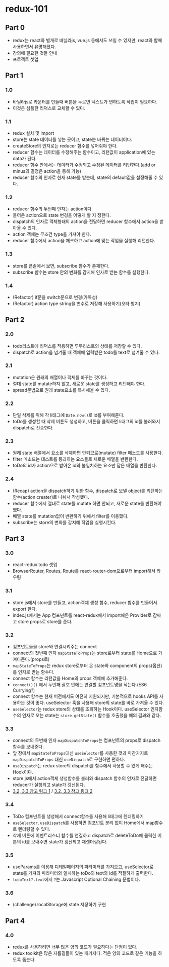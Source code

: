 # redux-101

## Part 0

- redux는 react와 별개로 바닐라js, vue.js 등에서도 쓰일 수 있지만, react와 함께 사용하면서 유명해졌다.
- 강의에 필요한 것들 안내
- 프로젝트 셋업

## Part 1

### 1.0

- 바닐라js로 카운터를 만들때 버튼을 누르면 텍스트가 변하도록 작업이 필요하다.
- 이것은 심플한 리덕스로 교체할 수 있다.

### 1.1

- redux 설치 및 import
- store는 state 데이터를 넣는 곳이고, state는 바뀌는 데이터이다.
- createStore의 인자로는 reducer 함수를 넣어줘야 한다.
- reducer 함수는 데이터를 수정해주는 함수이고, 리턴값이 application에 있는 data가 된다.
- reducer 함수 안에서는 데이터가 수정되고 수정된 데이터를 리턴한다.(add or minus의 결정은 action을 통해 가능)
- reducer 함수의 인자로 현재 state를 받는데, state의 default값을 설정해줄 수 있다.

### 1.2

- reducer 함수의 두번째 인자는 action이다.
- 들어온 action으로 state 변경을 어떻게 할 지 정한다.
- dispatch의 인자로 객체형태의 action을 전달하면 reducer 함수에서 action을 받아올 수 있다.
- action 객체는 무조건 type을 가져야 한다.
- reducer 함수에서 action을 체크하고 action에 맞는 작업을 실행해 리턴한다.

### 1.3

- store를 콘솔에서 보면, subscribe 함수가 존재한다.
- subscribe 함수는 store 안의 변화를 감지해 인자로 받는 함수를 실행한다.

### 1.4

- (Refactor) if문을 switch문으로 변경(가독성)
- (Refactor) action type string을 변수로 저장해 사용하기(오타 방지)

## Part 2

### 2.0

- todo리스트에 리덕스를 적용하면 투두리스트의 상태를 저장할 수 있다.
- dispatch로 action을 넘겨줄 때 객체에 입력받은 todo를 text로 넘겨줄 수 있다.

### 2.1

- mutation은 원래의 배열이나 객체를 바꾸는 것이다.
- 절대 state를 mutate하지 않고, 새로운 state를 생성하고 리턴해야 한다.
- spread문법으로 원래 state요소를 복사해올 수 있다.

### 2.2

- 단일 삭제를 위해 각 li태그에 `Date.now()`로 id를 부여해준다.
- toDo를 생성할 때 삭제 버튼도 생성하고, 버튼을 클릭하면 li태그의 id를 불러와서 dispatch로 전송한다.

### 2.3

- 원래 state 배열에서 요소를 삭제하면 안되므로(mutate) filter 메소드를 사용한다.
- filter 메소드는 테스트를 통과하는 요소들로 새로운 배열을 반환한다.
- toDo의 id가 action으로 받아온 id와 불일치하는 요소만 담은 배열을 반환한다.

### 2.4

- (Recap) action을 dispatch하기 위한 함수, dispatch로 보낼 object를 리턴하는 함수(action creater)로 나눠서 작성했다.
- reducer 함수에서 절대로 state를 mutate 하면 안되고, 새로운 state를 반환해야 했다.
- 배열 state를 mutation없이 반환하기 위해서 filter를 이용했다.
- subscribe는 store의 변화를 감지해 작업을 실행시킨다.

## Part 3

### 3.0

- react-redux todo 셋업
- BrowserRouter, Routes, Route를 react-router-dom으로부터 import해서 라우팅

### 3.1

- store.js에서 store를 만들고, action객체 생성 함수, reducer 함수를 만들어서 export 한다.
- index.js에서는 App 컴포넌트를 react-redux에서 import해온 Provider로 감싸고 store props로 store를 준다.

### 3.2

- 컴포넌트들을 store와 연결시켜주는 connect
- connect의 첫번째 인자 `mapStateToProps`는 store로부터 state를 Home으로 가져다준다.(props로)
- `mapStateToProps`는 redux store로부터 온 state와 component의 props(옵션)를 인자로 받는 함수다.
- connect 함수는 리턴값을 Home의 props 객체에 추가해준다.
- `connect()()` 에서 두번째 괄호 안에는 연결할 컴포넌트명을 적는다.(ES6 Currying?)
- connect 함수는 현재 버전에서도 여전히 지원되지만, 기본적으로 hooks API를 사용하는 것이 좋다. useSelector 훅을 사용해 store의 state를 바로 가져올 수 있다.
- `useSelector`는 redux store의 상태를 조회하는 Hook이다. useSelector 인자함수의 인자로 오는 state는 `store.getState()` 함수를 호출했을 때의 결과와 같다.

### 3.3

- connect의 두번째 인자 `mapDispatchToProps`는 컴포넌트의 props로 dispatch함수를 보내준다.
- 앞 장에서 `mapStateToProps`대신 `useSelector`를 사용한 것과 마찬가지로 `mapDispatchToProps` 대신 `useDispatch`로 구현하면 편하다.
- `useDispatch`는 redux store의 dispatch를 함수에서 사용할 수 있게 해주는 Hook이다.
- store.js에서 action객체 생성함수를 불러와 dispatch 함수의 인자로 전달하면 reducer가 실행되고 state가 갱신된다.
- [3.2, 3.3 참고 링크 1](https://react.vlpt.us/redux/05-counter.html) / [3.2, 3.3 참고 링크 2](https://react.vlpt.us/redux/09-connect.html)

### 3.4

- ToDo 컴포넌트를 생성해서 connect함수를 사용해 li태그에 렌더링하기
- `useSelector`, `useDispatch`를 사용하면 컴포넌트 분리 없이 Home에서 map함수로 렌더링할 수 있다.
- 삭제 버튼에 이벤트리스너 함수를 연결하고 dispatch로 deleteToDo에 클릭한 버튼의 id를 보내주면 state가 갱신되고 재렌더링된다.

### 3.5

- useParams를 이용해 디테일페이지의 파라미터를 가져오고, useSelector로 state를 가져와 파라미터와 일치하는 toDo의 text와 id를 적절하게 출력한다.
- `todoText?.text`에서 `?`는 Javascript Optional Chaining 문법이다.

### 3.6

- (challenge) localStorage에 state 저장하기 구현

## Part 4

### 4.0

- redux를 사용하려면 너무 많은 양의 코드가 필요하다는 단점이 있다.
- redux toolkit은 많은 지름길들이 있는 패키지다. 적은 양의 코드로 같은 기능을 하도록 돕는다.
